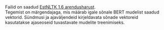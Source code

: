 Failid on saadud [EstNLTK 1.6 arendusharust](https://github.com/estnltk/estnltk/tree/devel_1.6/estnltk/taggers/embeddings).  
Tegemist on märgendajaga, mis määrab igale sõnale BERT mudelist saadud vektorid. Sündmusi ja ajaväljendeid kirjeldavata sõnade vektoreid kasutatakse ajaseoseid tuvastavate mudelite treenimiseks.
